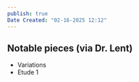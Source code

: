 ```yaml
---
publish: true
Date Created: "02-16-2025 12:12"
---
```

## Notable pieces (via Dr. Lent)
- Variations
- Etude 1